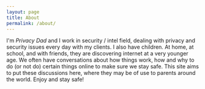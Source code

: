 ```yaml
---
layout: page
title: About
permalink: /about/
---
```


I'm *Privacy Dad* and I work in security / intel field, dealing with privacy and security issues every day with my clients. I also have children. At home, at school, and with friends, they are discovering internet at a very younger age. We often have conversations about how things work, how and why to do (or not do) certain things online to make sure we stay safe. This site aims to put these discussions here, where they may be of use to parents around the world. Enjoy and stay safe!
